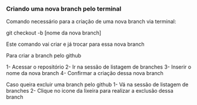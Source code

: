 ### Criando uma nova branch pelo terminal

Comando necessário para a criação de uma nova branch via terminal:

git checkout -b [nome da nova branch]

Este comando vai criar e já trocar para essa nova branch

Para criar a branch pelo github

1- Acessar o repositório
2- Ir na sessão de listagem de branches
3- Inserir o nome da nova branch
4- Confirmar a criação dessa nova branch

Caso queira excluir uma branch pelo github
1- Vá na sessão de listagem de branches
2- Clique no icone da lixeira para realizar a exclusão dessa branch